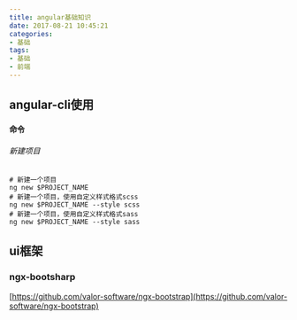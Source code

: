 ```yaml
---
title: angular基础知识
date: 2017-08-21 10:45:21
categories: 
- 基础
tags: 
- 基础
- 前端
---
```


## angular-cli使用

#### 命令

###### 新建项目
```
# 新建一个项目
ng new $PROJECT_NAME
# 新建一个项目，使用自定义样式格式scss
ng new $PROJECT_NAME --style scss
# 新建一个项目，使用自定义样式格式sass
ng new $PROJECT_NAME --style sass
```

## ui框架
### ngx-bootsharp
[https://github.com/valor-software/ngx-bootstrap](https://github.com/valor-software/ngx-bootstrap)